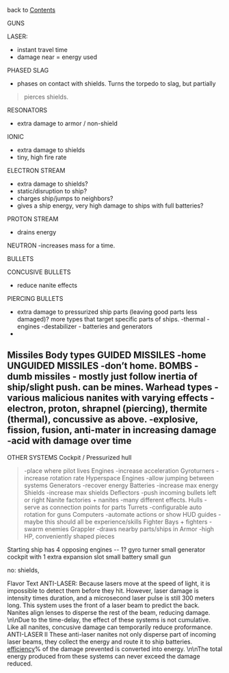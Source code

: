 back to [Contents](Contents.md)

GUNS

LASER:
- instant travel time
- damage near = energy used

PHASED SLAG
- phases on contact with shields.  Turns the torpedo to slag, but partially
> pierces shields.

RESONATORS
- extra damage to armor / non-shield

IONIC
- extra damage to shields
- tiny, high fire rate

ELECTRON STREAM
- extra damage to shields?
- static/disruption to ship?
- charges ship/jumps to neighbors?
- gives a ship energy, very high damage to ships with full batteries?

PROTON STREAM
- drains energy

NEUTRON
-increases mass for a time.

BULLETS

CONCUSIVE BULLETS
- reduce nanite effects

PIERCING BULLETS
- extra damage to pressurized ship parts (leaving good parts less damaged)?
more types that target specific parts of ships.
-thermal - engines
-destabilizer - batteries and generators
-
Missiles
Body types
GUIDED MISSILES
-home
UNGUIDED MISSILES
-don’t home.
BOMBS
-dumb missiles - mostly just follow inertia of ship/slight push.  can be mines.
Warhead types
-various malicious nanites with varying effects
-electron, proton, shrapnel (piercing), thermite (thermal), concussive as above.
-explosive, fission, fusion, anti-mater in increasing damage
-acid with damage over time
-
OTHER SYSTEMS
Cockpit / Pressurized hull
> -place where pilot lives
Engines
> -increase acceleration
Gyroturners
> -increase rotation rate
Hyperspace Engines
> -allow jumping between systems
Generators
> -recover energy
Batteries
> -increase max energy
Shields
> -increase max shields
Deflectors
> -push incoming bullets left or right
Nanite factories + nanites
> -many different effects.
Hulls
> -serve as connection points for parts
Turrets
> -configurable auto rotation for guns
Computers
> -automate actions or show HUD guides
> -maybe this should all be experience/skills
Fighter Bays + fighters
> -swarm enemies
Grappler
> -draws nearby parts/ships in
Armor
> -high HP, conveniently shaped pieces

Starting ship has
4 opposing engines -- 1?
gyro turner
small generator
cockpit with 1 extra expansion slot
small battery
small gun

no:
shields,

Flavor Text
ANTI-LASER:
Because lasers move at the speed of light, it is impossible to detect them before they hit.  However, laser damage is intensity times duration, and a microsecond laser pulse is still 300 meters long.  This system uses the front of a laser beam to predict the back.  Nanites align lenses to disperse the rest of the beam, reducing damage. \n\nDue to the time-delay, the effect of these systems is not cumulative.
Like all nanites, concusive damage can temporarily reduce proformance.
ANTI-LASER II
These anti-laser nanites not only disperse part of incoming laser beams, they collect the energy and route it to ship batteries.  [efficiency](efficiency.md)% of the damage prevented is converted into energy. \n\nThe total energy produced from these systems can never exceed the damage reduced.
